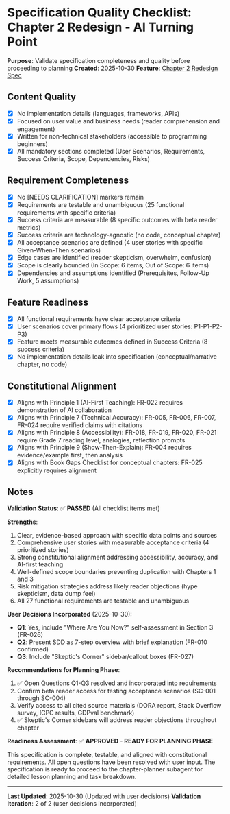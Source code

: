 # Specification Quality Checklist: Chapter 2 Redesign - AI Turning Point

**Purpose**: Validate specification completeness and quality before proceeding to planning
**Created**: 2025-10-30
**Feature**: [Chapter 2 Redesign Spec](../spec.md)

## Content Quality

- [x] No implementation details (languages, frameworks, APIs)
- [x] Focused on user value and business needs (reader comprehension and engagement)
- [x] Written for non-technical stakeholders (accessible to programming beginners)
- [x] All mandatory sections completed (User Scenarios, Requirements, Success Criteria, Scope, Dependencies, Risks)

## Requirement Completeness

- [x] No [NEEDS CLARIFICATION] markers remain
- [x] Requirements are testable and unambiguous (25 functional requirements with specific criteria)
- [x] Success criteria are measurable (8 specific outcomes with beta reader metrics)
- [x] Success criteria are technology-agnostic (no code, conceptual chapter)
- [x] All acceptance scenarios are defined (4 user stories with specific Given-When-Then scenarios)
- [x] Edge cases are identified (reader skepticism, overwhelm, confusion)
- [x] Scope is clearly bounded (In Scope: 6 items, Out of Scope: 6 items)
- [x] Dependencies and assumptions identified (Prerequisites, Follow-Up Work, 5 assumptions)

## Feature Readiness

- [x] All functional requirements have clear acceptance criteria
- [x] User scenarios cover primary flows (4 prioritized user stories: P1-P1-P2-P3)
- [x] Feature meets measurable outcomes defined in Success Criteria (8 success criteria)
- [x] No implementation details leak into specification (conceptual/narrative chapter, no code)

## Constitutional Alignment

- [x] Aligns with Principle 1 (AI-First Teaching): FR-022 requires demonstration of AI collaboration
- [x] Aligns with Principle 7 (Technical Accuracy): FR-005, FR-006, FR-007, FR-024 require verified claims with citations
- [x] Aligns with Principle 8 (Accessibility): FR-018, FR-019, FR-020, FR-021 require Grade 7 reading level, analogies, reflection prompts
- [x] Aligns with Principle 9 (Show-Then-Explain): FR-004 requires evidence/example first, then analysis
- [x] Aligns with Book Gaps Checklist for conceptual chapters: FR-025 explicitly requires alignment

## Notes

**Validation Status**: ✅ **PASSED** (All checklist items met)

**Strengths**:
1. Clear, evidence-based approach with specific data points and sources
2. Comprehensive user stories with measurable acceptance criteria (4 prioritized stories)
3. Strong constitutional alignment addressing accessibility, accuracy, and AI-first teaching
4. Well-defined scope boundaries preventing duplication with Chapters 1 and 3
5. Risk mitigation strategies address likely reader objections (hype skepticism, data dump feel)
6. All 27 functional requirements are testable and unambiguous

**User Decisions Incorporated** (2025-10-30):
- **Q1**: Yes, include "Where Are You Now?" self-assessment in Section 3 (FR-026)
- **Q2**: Present SDD as 7-step overview with brief explanation (FR-010 confirmed)
- **Q3**: Include "Skeptic's Corner" sidebar/callout boxes (FR-027)

**Recommendations for Planning Phase**:
1. ✅ Open Questions Q1-Q3 resolved and incorporated into requirements
2. Confirm beta reader access for testing acceptance scenarios (SC-001 through SC-004)
3. Verify access to all cited source materials (DORA report, Stack Overflow survey, ICPC results, GDPval benchmark)
4. ✅ Skeptic's Corner sidebars will address reader objections throughout chapter

**Readiness Assessment**:
✅ **APPROVED - READY FOR PLANNING PHASE**

This specification is complete, testable, and aligned with constitutional requirements. All open questions have been resolved with user input. The specification is ready to proceed to the chapter-planner subagent for detailed lesson planning and task breakdown.

---

**Last Updated**: 2025-10-30 (Updated with user decisions)
**Validation Iteration**: 2 of 2 (user decisions incorporated)
